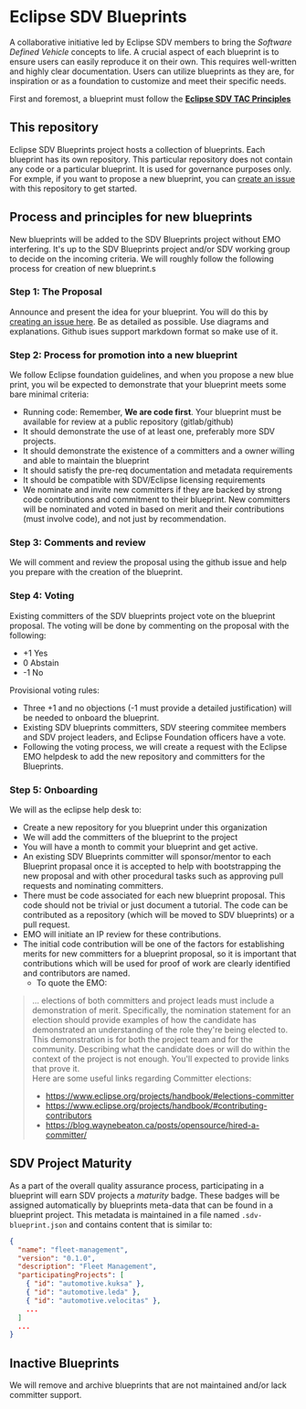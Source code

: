 
# Eclipse SDV Blueprints

A collaborative initiative led by Eclipse SDV members to bring the *Software Defined Vehicle* concepts to life. A crucial aspect of each blueprint is to ensure users can easily reproduce it on their own. This requires well-written and highly clear documentation. Users can utilize blueprints as they are, for inspiration or as a foundation to customize and meet their specific needs.

First and foremost, a blueprint must follow the [**Eclipse SDV TAC Principles**](./assets/sdv-tac-principles.md)

## This repository

Eclipse SDV Blueprints project hosts a collection of blueprints. Each blueprint has its own repository.  This particular repository does not contain any code or a particular blueprint.  It is used for governance purposes only. For exmple, if you want to propose a new blueprint, you can [create an issue](https://github.com/eclipse-sdv-blueprints/blueprints/issues)  with this repository to get started.

## Process and principles for new blueprints

New blueprints will be added to the SDV Blueprints project without EMO interfering. It's up to the SDV Blueprints project and/or SDV working group to decide on the incoming criteria.  We will roughly follow the following process for creation of new blueprint.s

### Step 1: The Proposal

Announce and present the idea for your blueprint.  You will do this by [creating an issue here](https://github.com/eclipse-sdv-blueprints/blueprints/issues).  Be as detailed as possible. Use diagrams and explanations.  Github isues support markdown format so make use of it.

###  Step 2: Process for promotion into a new blueprint

We follow Eclipse foundation guidelines, and when you propose a new blue print, you wil be expected to demonstrate that your blueprint meets some bare minimal criteria:
* Running code: Remember, **We are code first**. Your blueprint must be available for review at a public repository (gitlab/github)
* It should demonstrate the use of at least one, preferably more SDV projects.
* It should demonstrate the existence of a committers and a owner willing and able to maintain the blueprint
* It should satisfy the pre-req documentation and metadata requirements
* It should be compatible with SDV/Eclipse licensing requirements
* We nominate and invite new committers if they are backed by strong code contributions and commitment to their blueprint. New committers will be nominated and voted in based on merit and their contributions  (must involve code), and not just by recommendation.
### Step 3: Comments and review

We will comment and review the proposal using the github issue and help you prepare with the creation of the blueprint.

### Step 4: Voting

Existing committers of the SDV blueprints project vote on the blueprint proposal. The voting will be done by commenting on the proposal with the following:

  * +1 Yes
  *  0 Abstain
  * -1 No

Provisional voting rules: 
   * Three +1 and no objections (-1 must provide a detailed justification) will be needed to onboard the blueprint.
   * Existing SDV blueprints committers, SDV steering commitee members and SDV project leaders, and Eclipse Foundation officers have a vote.
   * Following the voting process, we will create a request with the Eclipse EMO helpdesk to add the new repository and committers for the Blueprints.

### Step 5: Onboarding

We will as the eclipse help desk to:
 * Create a new repository for you blueprint under this organization
 * We will add the committers of the blueprint to the project
 * You will have a month to commit your blueprint and get active.
 * An existing SDV Blueprints committer will sponsor/mentor to each Blueprint propasal once it is accepted to help with bootstrapping the new proposal and with other procedural tasks such as approving pull requests and nominating committers.
 * There must be code associated for each new blueprint proposal.  This code should not be trivial or just document a tutorial.  The code can be contributed as a repository (which will be moved to SDV blueprints) or a pull request.
 * EMO will initiate an IP review for these contributions.
 * The initial code contribution will be one of the factors for establishing merits for new committers for a blueprint proposal, so it is important that contributions which will be used for proof of work are clearly identified and contributors are named.
   * To quote the EMO:

> ... elections of both committers and project leads must include a demonstration of merit. Specifically, the nomination statement for an election should provide examples of how the candidate has demonstrated an understanding of the role they're being elected to. This demonstration is for both the project team and for the community.
>    Describing what the candidate does or will do within the context of the project is not enough. You'll expected to provide links that prove it.  
>    Here are some useful links regarding Committer elections: 
>    - https://www.eclipse.org/projects/handbook/#elections-committer
>    - https://www.eclipse.org/projects/handbook/#contributing-contributors
>    - https://blog.waynebeaton.ca/posts/opensource/hired-a-committer/

## SDV Project Maturity

As a part of the overall quality assurance process, participating in a blueprint will earn SDV projects a *maturity* badge.  These badges will be assigned automatically by blueprints meta-data that can be found in a blueprint project.  This metadata is maintained in a file named `.sdv-blueprint.json` and contains content that is similar to:

```json
{
  "name": "fleet-management",
  "version": "0.1.0",
  "description": "Fleet Management",
  "participatingProjects": [
    { "id": "automotive.kuksa" },
    { "id": "automotive.leda" },
    { "id": "automotive.velocitas" },
    ...
  ]
  ...
}

```


## Inactive Blueprints

We will remove and archive blueprints that are not maintained and/or lack committer support.
